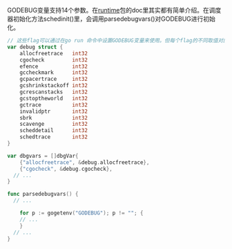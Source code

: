 GODEBUG变量支持14个参数。在[runtime](https://link.zhihu.com/?target=https%3A//golang.org/pkg/runtime/)包的doc里其实都有简单介绍。在调度器初始化方法schedinit()里，会调用parsedebugvars()对GODEBUG进行初始化。

```go
// 这些flag可以通过在go run 命令中设置GODEBUG变量来使用。但每个flag的不同取值对应的含义并没常量标识，都是硬编码
var debug struct {
    allocfreetrace   int32
    cgocheck         int32
    efence           int32
    gccheckmark      int32
    gcpacertrace     int32
    gcshrinkstackoff int32
    gcrescanstacks   int32
    gcstoptheworld   int32
    gctrace          int32
    invalidptr       int32
    sbrk             int32
    scavenge         int32
    scheddetail      int32
    schedtrace       int32
}

var dbgvars = []dbgVar{
    {"allocfreetrace", &debug.allocfreetrace},
    {"cgocheck", &debug.cgocheck},
  // ...
}

func parsedebugvars() {
  // ...

    for p := gogetenv("GODEBUG"); p != ""; {
    // ...
    }
  // ...
}
```



